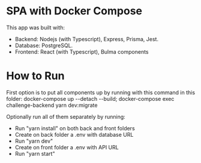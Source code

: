 # SPA with Docker Compose

This app was built with:

 - Backend: Nodejs (with Typescript), Express, Prisma, Jest.
 - Database: PostgreSQL.
 - Frontend: React (with Typescript), Bulma components

# How to Run

First option is to put all components up by running with this command in this folder: docker-compose up --detach --build; docker-compose exec challenge-backend yarn dev:migrate

Optionally run all of them separately by running:
 - Run "yarn install" on both back and front folders
 - Create on back folder a .env with database URL
 - Run "yarn dev"
 - Create on front folder a .env with API URL
 - Run "yarn start"